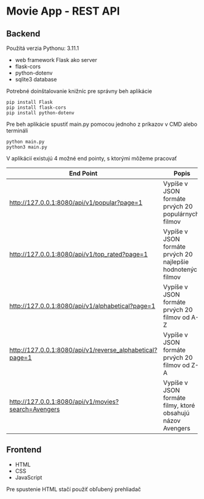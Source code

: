 # Movie App - REST API

## Backend

Použítá verzia Pythonu: 3.11.1

- web framework Flask ako server
- flask-cors
- python-dotenv
- sqlite3 database

Potrebné doinštalovanie knižníc pre správny beh aplikácie

```
pip install Flask
pip install flask-cors
pip install python-dotenv
```

Pre beh aplikácie spustiť main.py pomocou jednoho z príkazov v CMD alebo termináli

```
python main.py
python3 main.py
```

V aplikácií existujú 4 možné end pointy, s ktorými môžeme pracovať

| End Point                                                | Popis                                                        |
| -------------------------------------------------------- | ------------------------------------------------------------ |
| http://127.0.0.1:8080/api/v1/popular?page=1              | Vypíše v JSON formáte prvých 20 populárnych filmov           |
| http://127.0.0.1:8080/api/v1/top_rated?page=1            | Vypíše v JSON formáte prvých 20 najlepšie hodnotených filmov |
| http://127.0.0.1:8080/api/v1/alphabetical?page=1         | Vypíše v JSON formáte prvých 20 filmov od A-Z                |
| http://127.0.0.1:8080/api/v1/reverse_alphabetical?page=1 | Vypíše v JSON formáte prvých 20 filmov od Z-A                |
| http://127.0.0.1:8080/api/v1/movies?search=Avengers      | Vypíše v JSON formáte filmy, ktoré obsahujú názov Avengers   |

## Frontend

- HTML
- CSS
- JavaScript

Pre spustenie HTML stačí použiť obľubený prehliadač
